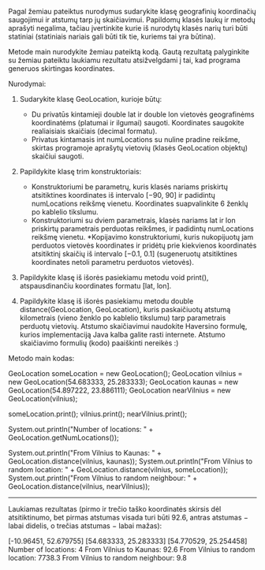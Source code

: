 Pagal žemiau pateiktus nurodymus sudarykite klasę geografinių koordinačių saugojimui ir atstumų tarp jų skaičiavimui. Papildomų klasės laukų ir metodų aprašyti negalima, tačiau įvertinkite kurie iš nurodytų klasės narių turi būti statiniai (statiniais nariais gali būti tik tie, kuriems tai yra būtina).

Metode main nurodykite žemiau pateiktą kodą. Gautą rezultatą palyginkite su žemiau pateiktu laukiamu rezultatu atsižvelgdami į tai, kad programa generuos skirtingas koordinates.

Nurodymai:

1. Sudarykite klasę GeoLocation, kurioje būtų:
    * Du privatūs kintamieji double lat ir double lon vietovės geografinėms koordinatėms (platumai ir ilgumai) saugoti. Koordinates saugokite realiaisiais skaičiais (decimal formatu).
    * Privatus kintamasis int numLocations su nuline pradine reikšme, skirtas programoje aprašytų vietovių (klasės GeoLocation objektų) skaičiui saugoti.

2. Papildykite klasę trim konstruktoriais:
    * Konstruktoriumi be parametrų, kuris klasės nariams priskirtų atsitiktines koordinates iš intervalo [−90, 90] ir padidintų numLocations reikšmę vienetu. Koordinates suapvalinkite 6 ženklų po kablelio tikslumu.
    * Konstruktoriumi su dviem parametrais, klasės nariams lat ir lon priskirtų parametrais perduotas reikšmes, ir padidintų numLocations reikšmę vienetu.
      *Kopijavimo konstruktoriumi, kuris nukopijuotų jam perduotos vietovės koordinates ir pridėtų prie kiekvienos koordinatės atsitiktinį skaičių iš intervalo [−0.1, 0.1] (sugeneruotų atsitiktines koordinates netoli parametru perduotos vietovės).

3. Papildykite klasę iš išorės pasiekiamu metodu void print(), atspausdinančiu koordinates formatu [lat, lon].

4. Papildykite klasę iš išorės pasiekiamu metodu double distance(GeoLocation, GeoLocation), kuris paskaičiuotų atstumą kilometrais (vieno ženklo po kablelio tikslumu) tarp parametrais perduotų vietovių. Atstumo skaičiavimui naudokite Haversino formulę, kurios implementaciją Java kalba galite rasti internete. Atstumo skaičiavimo formulių (kodo) paaiškinti nereikės :)

Metodo main kodas:

GeoLocation someLocation = new GeoLocation();
GeoLocation vilnius = new GeoLocation(54.683333, 25.283333);
GeoLocation kaunas = new GeoLocation(54.897222, 23.886111);
GeoLocation nearVilnius = new GeoLocation(vilnius);

someLocation.print();
vilnius.print();
nearVilnius.print();

System.out.println("Number of locations: " + GeoLocation.getNumLocations());

System.out.println("From Vilnius to Kaunas: " + GeoLocation.distance(vilnius, kaunas));
System.out.println("From Vilnius to random location: " + GeoLocation.distance(vilnius, someLocation));
System.out.println("From Vilnius to random neighbour: " + GeoLocation.distance(vilnius, nearVilnius));

-----------------------------------------------

Laukiamas rezultatas (pirmo ir trečio taško koordinatės skirsis dėl atsitiktinumo, bet pirmas atstumas visada turi būti 92.6, antras atstumas − labai didelis, o trečias atstumas − labai mažas):

[-10.96451, 52.679755]
[54.683333, 25.283333]
[54.770529, 25.254458]
Number of locations: 4
From Vilnius to Kaunas: 92.6
From Vilnius to random location: 7738.3
From Vilnius to random neighbour: 9.8